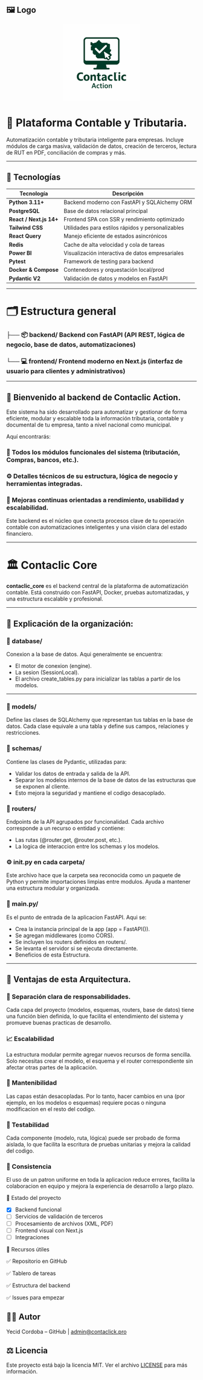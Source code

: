 ## 🖼️ Logo

<p align="center">
  <img src="./assets/logo.png" alt="Contaclic Logo" width="200"/>
</p>

# 🧠  Plataforma Contable y Tributaria.


Automatización contable y tributaria inteligente para empresas. Incluye módulos de carga masiva, validación de datos, creación de terceros, lectura de RUT en PDF, conciliación de compras y más.

---
## 🚀 Tecnologías

| Tecnología               | Descripción                                        |
|--------------------------|----------------------------------------------------|
| **Python 3.11+**         | Backend moderno con FastAPI y SQLAlchemy ORM       |
| **PostgreSQL**           | Base de datos relacional principal                 |
| **React / Next.js 14+**  | Frontend SPA con SSR y rendimiento optimizado      |
| **Tailwind CSS**         | Utilidades para estilos rápidos y personalizables  |
| **React Query**          | Manejo eficiente de estados asincrónicos           |
| **Redis**                | Cache de alta velocidad y cola de tareas           |
| **Power BI**             | Visualización interactiva de datos empresariales   |
| **Pytest**               | Framework de testing para backend                  |
| **Docker & Compose**     | Contenedores y orquestación local/prod             |
| **Pydantic V2**          | Validación de datos y modelos en FastAPI           |

---

# 🗂️ Estructura general

### ├── 📦 backend/   Backend con FastAPI (API REST, lógica de negocio, base de datos, automatizaciones)
### └── 💻 frontend/  Frontend moderno en Next.js (interfaz de usuario para clientes y administrativos)

---

## 👋 Bienvenido al backend de Contaclic Action.

Este sistema ha sido desarrollado para automatizar y gestionar de forma eficiente, modular y escalable toda la información tributaria, contable y documental de tu empresa, tanto a nivel nacional como municipal.

Aquí encontrarás:

### 🧩 Todos los módulos funcionales del sistema (tributación, Compras, bancos, etc.).

### ⚙️ Detalles técnicos de su estructura, lógica de negocio y herramientas integradas.

### 🚀 Mejoras continuas orientadas a rendimiento, usabilidad y escalabilidad.


Este backend es el núcleo que conecta procesos clave de tu operación contable con automatizaciones inteligentes y una visión clara del estado financiero.

---

# 🏛️ Contaclic Core

**contaclic_core** es el backend central de la plataforma de automatización contable. Está construido con FastAPI, Docker, pruebas automatizadas, y una estructura escalable y profesional.
                    
---

## 📌 Explicación de la organización:

### 📁 database/ 

Conexion a la base de datos. Aqui generalmente se encuentra:

- El motor de conexion (engine).
- La sesion (SessionLocal).
- El archivo create_tables.py para inicializar las tablas a partir de los modelos.

---

### 📁 models/ 

Define las clases de SQLAlchemy que representan tus tablas en la base de datos. Cada clase equivale a una tabla y define sus campos, relaciones y restricciones.

### 📁 schemas/ 

Contiene las clases de Pydantic, utilizadas para:

- Validar los datos de entrada y salida de la API.
- Separar los modelos internos de la base de datos de las estructuras que se exponen al cliente.
- Esto mejora la seguridad y mantiene el codigo desacoplado.

### 📁 routers/  

Endpoints de la API agrupados por funcionalidad. Cada archivo corresponde a un recurso o entidad y contiene:

- Las rutas (@router.get, @router.post, etc.).
- La logica de interaccion entre los schemas y los modelos.

### ⚙️ __init__.py en cada carpeta/ 

Este archivo hace que la carpeta sea reconocida como un paquete de Python y permite importaciones limpias entre modulos. Ayuda a mantener una estructura modular y organizada.

### 📝 main.py/

Es el punto de entrada de la aplicacion FastAPI. Aqui se:

- Crea la instancia principal de la app (app = FastAPI()).
- Se agregan middlewares (como CORS).
- Se incluyen los routers definidos en routers/.
- Se levanta el servidor si se ejecuta directamente.
- Beneficios de esta Estructura.

---

## 🧱 Ventajas de esta Arquitectura.

### 🧠 Separación clara de responsabilidades.
Cada capa del proyecto (modelos, esquemas, routers, base de datos) tiene una función bien definida, lo que facilita el entendimiento del sistema y promueve buenas practicas de desarrollo.

### 📈 Escalabilidad
La estructura modular permite agregar nuevos recursos de forma sencilla. Solo necesitas crear el modelo, el esquema y el router correspondiente sin afectar otras partes de la aplicación.

### 🔧 Mantenibilidad
Las capas están desacopladas. Por lo tanto, hacer cambios en una (por ejemplo, en los modelos o esquemas) requiere pocas o ninguna modificacion en el resto del codigo.

### 🧪 Testabilidad
Cada componente (modelo, ruta, lógica) puede ser probado de forma aislada, lo que facilita la escritura de pruebas unitarias y mejora la calidad del codigo.

### 🧩 Consistencia
El uso de un patron uniforme en toda la aplicacion reduce errores, facilita la colaboracion en equipo y mejora la experiencia de desarrollo a largo plazo.


🚧 Estado del proyecto

- [x] Backend funcional
- [ ] Servicios de validación de terceros
- [ ] Procesamiento de archivos (XML, PDF)
- [ ] Frontend visual con Next.js
- [ ] Integraciones

📌 Recursos útiles

✅ Repositorio en GitHub

✅ Tablero de tareas

✅ Estructura del backend

✅ Issues para empezar

 ## 👨‍💼 Autor
 Yecid Cordoba – GitHub | <admin@contaclick.pro> 

 ## ⚖️ Licencia

Este proyecto está bajo la licencia MIT. Ver el archivo [LICENSE](LICENSE) para más información.

